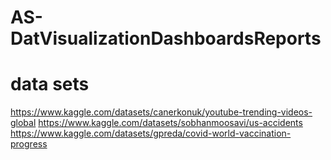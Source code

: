 # AS-DatVisualizationDashboardsReports

# data sets
https://www.kaggle.com/datasets/canerkonuk/youtube-trending-videos-global 
https://www.kaggle.com/datasets/sobhanmoosavi/us-accidents
https://www.kaggle.com/datasets/gpreda/covid-world-vaccination-progress
